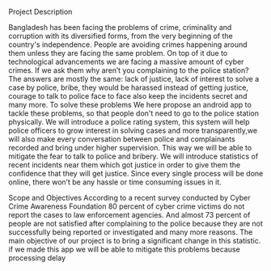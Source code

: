 Project Description

Bangladesh has been  facing  the  problems  of  crime,  criminality  and  corruption with its diversified forms, from the very beginning of the country's independence. People are avoiding crimes happening around them unless they are facing the same problem. On top of it due to technological advancements we are facing a massive amount of cyber crimes. If we ask them why aren’t you complaining to the police station? The answers are mostly the same: lack of justice, lack of interest to solve a case by police, bribe, they would be harassed instead of getting justice, courage to talk to police face to face also keep the incidents secret and many more. To solve these problems We here propose an android app to tackle these problems, 
so that people don't need to go to the police station physically. We will introduce a police rating system, this system will help police officers to grow interest in solving cases and more transparently,we will also make every conversation between police and complainants recorded and bring under higher supervision. This way we will be able to mitigate the fear to talk to police and bribery. We will introduce statistics of recent incidents near them which got justice in order to give them the confidence that they will get justice.  Since every single process will be done online, there won’t be any hassle or time consuming issues in it. 

Scope and Objectives
According to a recent survey conducted by Cyber Crime Awareness Foundation 80 percent of cyber crime victims do not report the cases to law enforcement agencies. And almost 73 percent of people are not satisfied after complaining to the police  because they are not successfully being reported or investigated and many more reasons. The main objective of our project is to bring a  significant change in this statistic. if we made this app we will be able to mitigate this problems because processing delay
